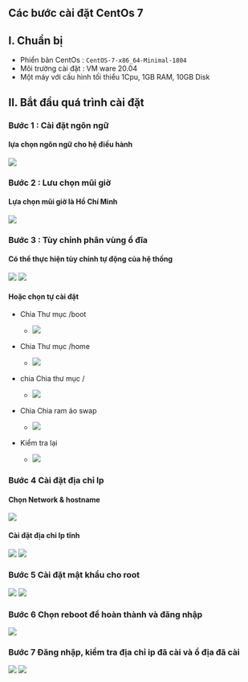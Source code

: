 ## Các bước cài đặt CentOs 7
## I. Chuẩn bị
- Phiển bản CentOs : `CentOS-7-x86_64-Minimal-1804`
- Môi trường cài đặt : VM ware 20.04
- Một máy với cấu hình tối thiểu 1Cpu, 1GB RAM, 10GB Disk
## II. Bắt đầu quá trình cài đặt
### Bước 1 : Cài đặt ngôn ngữ 
#### lựa chọn ngôn ngữ cho hệ điều hành 
<img src="../img/ce3.png">

### Bước 2 : Lưu chọn mũi giờ 
#### Lựa chọn mũi giờ là Hồ Chí Minh
<img src="../img/ce4.png">

### Bước 3 : Tùy chỉnh phân vùng ổ đĩa
#### Có thể thực hiện tùy chỉnh tự động của hệ thống
<img src="../img/ce5.png">
<img src="../img/ce6.png">

#### Hoặc chọn tự cài đặt
- Chia Thư mục /boot
    + <img src="../img/ce8.png">

- Chia Thư mục /home
    + <img src="../img/ce10.png">

- chia Chia thư mục /
    + <img src="../img/ce12.png">

- Chia Chia ram ảo swap 
    + <img src="../img/ce11.png">

- Kiểm tra lại 
    + <img src="../img/ce14.png">

### Bước 4 Cài đặt địa chỉ Ip 
#### Chọn Network & hostname
<img src="../img/ce15.png">


#### Cài đặt địa chỉ Ip tĩnh 
<img src="../img/ce16.png">
<img src="../img/ce17.png">

### Bước 5 Cài đặt mật khẩu cho root

<img src="../img/ce18.png">
<img src="../img/ce19.png">

### Bước 6 Chọn reboot để hoàn thành và đăng nhập

<img src="../img/ce20.png">

### Bước 7 Đăng nhập, kiểm tra địa chỉ ip đã cài và ổ địa đã cài

<img src="../img/ce21.png">
<img src="../img/ce22.png">

